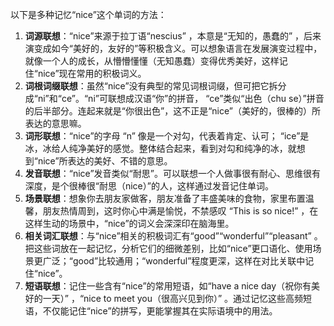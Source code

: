 以下是多种记忆“nice”这个单词的方法：
1. **词源联想**：“nice”来源于拉丁语“nescius” ，本意是“无知的，愚蠢的” ，后来演变成如今“美好的，友好的”等积极含义。可以想象语言在发展演变过程中，就像一个人的成长，从懵懵懂懂（无知愚蠢）变得优秀美好，这样记住“nice”现在常用的积极词义。
2. **词根词缀联想**：虽然“nice”没有典型的常见词根词缀，但可把它拆分成“ni”和“ce”。“ni”可联想成汉语“你”的拼音， “ce”类似“出色（chu se）”拼音的后半部分。连起来就是“你很出色”，这不正是“nice”（美好的，很棒的）所表达的意思嘛。
3. **词形联想**：“nice”的字母 “n” 像是一个对勾，代表着肯定、认可； “ice”是冰，冰给人纯净美好的感觉。整体结合起来，看到对勾和纯净的冰，就想到“nice”所表达的美好、不错的意思。
4. **发音联想**：“nice”发音类似“耐思”。可以联想一个人做事很有耐心、思维很有深度，是个很棒很“耐思（nice）”的人，这样通过发音记住单词。
5. **场景联想**：想象你去朋友家做客，朋友准备了丰盛美味的食物，家里布置温馨，朋友热情周到，这时你心中满是愉悦，不禁感叹 “This is so nice!” ，在这样生动的场景中，“nice”的词义会深深印在脑海里。
6. **相关词汇联想**：与“nice”相关的积极词汇有“good”“wonderful”“pleasant” 。把这些词放在一起记忆，分析它们的细微差别，比如“nice”更口语化、使用场景更广泛；“good”比较通用；“wonderful”程度更深，这样在对比关联中记住“nice”。
7. **短语联想**：记住一些含有“nice”的常用短语，如“have a nice day（祝你有美好的一天）” ，“nice to meet you（很高兴见到你）” 。通过记忆这些高频短语，不仅能记住“nice”的拼写，更能掌握其在实际语境中的用法。 